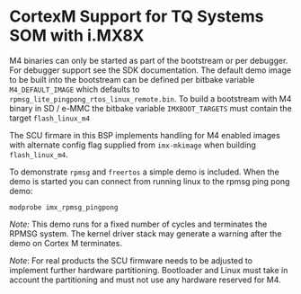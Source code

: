 # CortexM Support for TQ Systems SOM with i.MX8X

M4 binaries can only be started as part of the bootstream or per debugger.
For debugger support see the SDK documentation. The default demo image to be
built into the bootstream can be defined per bitbake variable `M4_DEFAULT_IMAGE`
which defaults to `rpmsg_lite_pingpong_rtos_linux_remote.bin`. To build a
bootstream with M4 binary in SD / e-MMC the bitbake variable `IMXBOOT_TARGETS`
must contain the target `flash_linux_m4`

The SCU firmare in this BSP implements handling for M4 enabled images with
alternate config flag supplied from `imx-mkimage` when building `flash_linux_m4`.

To demonstrate `rpmsg` and `freertos` a simple demo is included. When the demo
is started you can connect from running linux to the rpmsg ping pong demo:

```
modprobe imx_rpmsg_pingpong
```

*Note:* This demo runs for a fixed number of cycles and terminates the RPMSG system.
The kernel driver stack may generate a warning after the demo on Cortex M terminates.

*Note*: For real products the SCU firmware needs to be adjusted to implement
further hardware partitioning. Bootloader and Linux must take in account the
partitioning and must not use any hardware reserved for M4.
